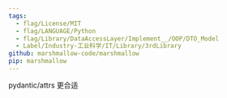 ```yaml
---
tags:
  - flag/License/MIT
  - flag/LANGUAGE/Python
  - flag/Library/DataAccessLayer/Implement__/OOP/DTO_Model
  - Label/Industry-工业科学/IT/Library/3rdLibrary
github: marshmallow-code/marshmallow
pip: marshmallow
---
```


pydantic/attrs 更合适
